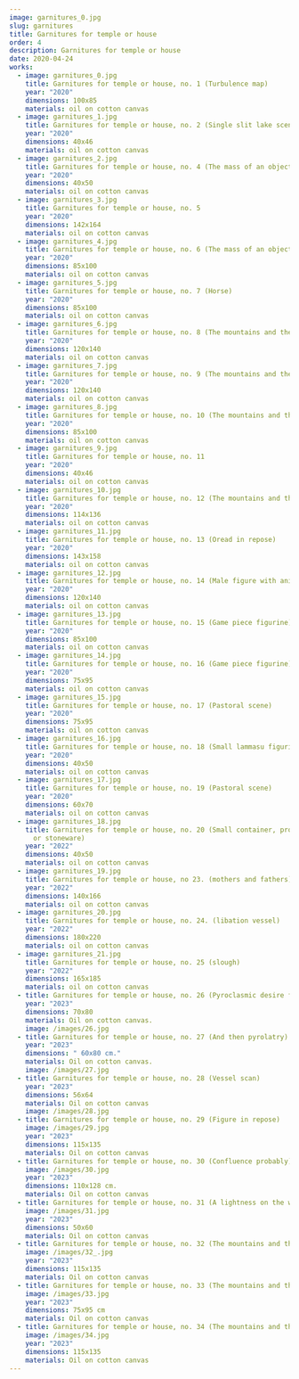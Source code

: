 ```yaml
---
image: garnitures_0.jpg
slug: garnitures
title: Garnitures for temple or house
order: 4
description: Garnitures for temple or house
date: 2020-04-24
works:
  - image: garnitures_0.jpg
    title: Garnitures for temple or house, no. 1 (Turbulence map)
    year: "2020"
    dimensions: 100x85
    materials: oil on cotton canvas
  - image: garnitures_1.jpg
    title: Garnitures for temple or house, no. 2 (Single slit lake scene)
    year: "2020"
    dimensions: 40x46
    materials: oil on cotton canvas
  - image: garnitures_2.jpg
    title: Garnitures for temple or house, no. 4 (The mass of an object)
    year: "2020"
    dimensions: 40x50
    materials: oil on cotton canvas
  - image: garnitures_3.jpg
    title: Garnitures for temple or house, no. 5
    year: "2020"
    dimensions: 142x164
    materials: oil on cotton canvas
  - image: garnitures_4.jpg
    title: Garnitures for temple or house, no. 6 (The mass of an object)
    year: "2020"
    dimensions: 85x100
    materials: oil on cotton canvas
  - image: garnitures_5.jpg
    title: Garnitures for temple or house, no. 7 (Horse)
    year: "2020"
    dimensions: 85x100
    materials: oil on cotton canvas
  - image: garnitures_6.jpg
    title: Garnitures for temple or house, no. 8 (The mountains and the rain)
    year: "2020"
    dimensions: 120x140
    materials: oil on cotton canvas
  - image: garnitures_7.jpg
    title: Garnitures for temple or house, no. 9 (The mountains and the rain)
    year: "2020"
    dimensions: 120x140
    materials: oil on cotton canvas
  - image: garnitures_8.jpg
    title: Garnitures for temple or house, no. 10 (The mountains and the rain)
    year: "2020"
    dimensions: 85x100
    materials: oil on cotton canvas
  - image: garnitures_9.jpg
    title: Garnitures for temple or house, no. 11
    year: "2020"
    dimensions: 40x46
    materials: oil on cotton canvas
  - image: garnitures_10.jpg
    title: Garnitures for temple or house, no. 12 (The mountains and the rain)
    year: "2020"
    dimensions: 114x136
    materials: oil on cotton canvas
  - image: garnitures_11.jpg
    title: Garnitures for temple or house, no. 13 (Oread in repose)
    year: "2020"
    dimensions: 143x158
    materials: oil on cotton canvas
  - image: garnitures_12.jpg
    title: Garnitures for temple or house, no. 14 (Male figure with animal attributes)
    year: "2020"
    dimensions: 120x140
    materials: oil on cotton canvas
  - image: garnitures_13.jpg
    title: Garnitures for temple or house, no. 15 (Game piece figurine)
    year: "2020"
    dimensions: 85x100
    materials: oil on cotton canvas
  - image: garnitures_14.jpg
    title: Garnitures for temple or house, no. 16 (Game piece figurine)
    year: "2020"
    dimensions: 75x95
    materials: oil on cotton canvas
  - image: garnitures_15.jpg
    title: Garnitures for temple or house, no. 17 (Pastoral scene)
    year: "2020"
    dimensions: 75x95
    materials: oil on cotton canvas
  - image: garnitures_16.jpg
    title: Garnitures for temple or house, no. 18 (Small lammasu figurine)
    year: "2020"
    dimensions: 40x50
    materials: oil on cotton canvas
  - image: garnitures_17.jpg
    title: Garnitures for temple or house, no. 19 (Pastoral scene)
    year: "2020"
    dimensions: 60x70
    materials: oil on cotton canvas
  - image: garnitures_18.jpg
    title: Garnitures for temple or house, no. 20 (Small container, probably leather
      or stoneware)
    year: "2022"
    dimensions: 40x50
    materials: oil on cotton canvas
  - image: garnitures_19.jpg
    title: Garnitures for temple or house, no 23. (mothers and fathers)
    year: "2022"
    dimensions: 140x166
    materials: oil on cotton canvas
  - image: garnitures_20.jpg
    title: Garnitures for temple or house, no. 24. (libation vessel)
    year: "2022"
    dimensions: 180x220
    materials: oil on cotton canvas
  - image: garnitures_21.jpg
    title: Garnitures for temple or house, no. 25 (slough)
    year: "2022"
    dimensions: 165x185
    materials: oil on cotton canvas
  - title: Garnitures for temple or house, no. 26 (Pyroclasmic desire floweth)
    year: "2023"
    dimensions: 70x80
    materials: Oil on cotton canvas.
    image: /images/26.jpg
  - title: Garnitures for temple or house, no. 27 (And then pyrolatry)
    year: "2023"
    dimensions: " 60x80 cm."
    materials: Oil on cotton canvas.
    image: /images/27.jpg
  - title: Garnitures for temple or house, no. 28 (Vessel scan)
    year: "2023"
    dimensions: 56x64
    materials: Oil on cotton canvas
    image: /images/28.jpg
  - title: Garnitures for temple or house, no. 29 (Figure in repose)
    image: /images/29.jpg
    year: "2023"
    dimensions: 115x135
    materials: Oil on cotton canvas
  - title: Garnitures for temple or house, no. 30 (Confluence probably)
    image: /images/30.jpg
    year: "2023"
    dimensions: 110x128 cm.
    materials: Oil on cotton canvas
  - title: Garnitures for temple or house, no. 31 (A lightness on the wind)
    image: /images/31.jpg
    year: "2023"
    dimensions: 50x60
    materials: Oil on cotton canvas
  - title: Garnitures for temple or house, no. 32 (The mountains and the rain)
    image: /images/32_.jpg
    year: "2023"
    dimensions: 115x135
    materials: Oil on cotton canvas
  - title: Garnitures for temple or house, no. 33 (The mountains and the rain)
    image: /images/33.jpg
    year: "2023"
    dimensions: 75x95 cm
    materials: Oil on cotton canvas
  - title: Garnitures for temple or house, no. 34 (The mountains and the rain)
    image: /images/34.jpg
    year: "2023"
    dimensions: 115x135
    materials: Oil on cotton canvas
---
```

